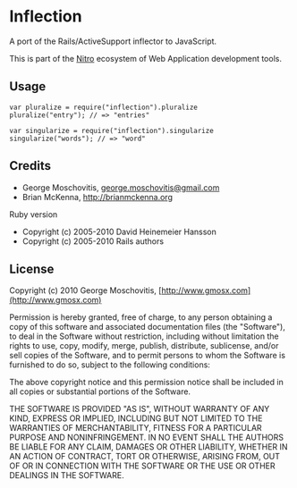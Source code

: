 Inflection
==========

A port of the Rails/ActiveSupport inflector to JavaScript.

This is part of the [Nitro](http://www.nitrojs.org/) ecosystem of Web Application development tools.


Usage
-----

    var pluralize = require("inflection").pluralize
    pluralize("entry"); // => "entries"

    var singularize = require("inflection").singularize
    singularize("words"); // => "word"


Credits
-------

* George Moschovitis, <george.moschovitis@gmail.com>
* Brian McKenna, http://brianmckenna.org

Ruby version

* Copyright (c) 2005-2010 David Heinemeier Hansson
* Copyright (c) 2005-2010 Rails authors


License
-------

Copyright (c) 2010 George Moschovitis, [http://www.gmosx.com](http://www.gmosx.com)

Permission is hereby granted, free of charge, to any person obtaining a copy
of this software and associated documentation files (the "Software"), to
deal in the Software without restriction, including without limitation the
rights to use, copy, modify, merge, publish, distribute, sublicense, and/or
sell copies of the Software, and to permit persons to whom the Software is
furnished to do so, subject to the following conditions:

The above copyright notice and this permission notice shall be included in
all copies or substantial portions of the Software.

THE SOFTWARE IS PROVIDED "AS IS", WITHOUT WARRANTY OF ANY KIND, EXPRESS OR
IMPLIED, INCLUDING BUT NOT LIMITED TO THE WARRANTIES OF MERCHANTABILITY,
FITNESS FOR A PARTICULAR PURPOSE AND NONINFRINGEMENT. IN NO EVENT SHALL
THE AUTHORS BE LIABLE FOR ANY CLAIM, DAMAGES OR OTHER LIABILITY, WHETHER 
IN AN ACTION OF CONTRACT, TORT OR OTHERWISE, ARISING FROM, OUT OF OR IN
CONNECTION WITH THE SOFTWARE OR THE USE OR OTHER DEALINGS IN THE SOFTWARE.
